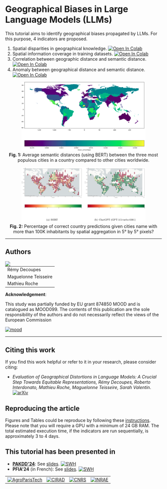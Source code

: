 # Geographical Biases in Large Language Models (LLMs)

This tutorial aims to identify geographical biases propagated by LLMs. For this purpose, 4 indicators are proposed.

1. Spatial disparities in geographical knowledge. [![Open In Colab](https://colab.research.google.com/assets/colab-badge.svg)](https://colab.research.google.com/github/tetis-nlp/geographical-biases-in-llms/blob/master/.src/0000.ipynb)
2. Spatial information coverage in training datasets. [![Open In Colab](https://colab.research.google.com/assets/colab-badge.svg)](https://colab.research.google.com/github/tetis-nlp/geographical-biases-in-llms/blob/master/.src/0001.ipynb)
3. Correlation between geographic distance and semantic distance. [![Open In Colab](https://colab.research.google.com/assets/colab-badge.svg)](https://colab.research.google.com/github/tetis-nlp/geographical-biases-in-llms/blob/master/.src/0002.ipynb)
4. Anomaly between geographical distance and semantic distance. [![Open In Colab](https://colab.research.google.com/assets/colab-badge.svg)](https://colab.research.google.com/github/tetis-nlp/geographical-biases-in-llms/blob/master/.src/0003.ipynb)

<p align="center">
  <img src="readme.ressources/World_aggregated_bert.png" alt="Semantic Distances" width="400"/><br/>
  <strong>Fig. 1:</strong> Average semantic distances (using BERT) between the three most populous cities in a country compared to other cities worldwide.
</p>

<p align="center">
  <img src="readme.ressources/percentage_correct_country_predictions_for_100kinhab_cities.png" alt="Semantic Distances" width="400"/><br/>
  <strong>Fig. 2:</strong> Percentage of correct country predictions given cities name with more than 100K inhabitants by spatial aggregation in 5° by 5° pixels?
</p>


-----
## Authors

<img align="left" src="https://www.umr-tetis.fr/images/logo-header-tetis.png">


|           |
|----------------------|
| Rémy Decoupes        |
| Maguelonne Teisseire |
| Mathieu Roche        |

**Acknowledgement**:

This study was partially funded by EU grant 874850 MOOD and is catalogued as MOOD099. The contents of
this publication are the sole responsibility of the authors and do not necessarily reflect the views of the European
Commission

<a href="https://mood-h2020.eu/"><img src="https://mood-h2020.eu/wp-content/uploads/2020/10/logo_Mood_texte-dessous_CMJN_vecto-300x136.jpg" alt="mood"/></a> 


---
## Citing this work

If you find this work helpful or refer to it in your research, please consider citing:

+ *Evaluation of Geographical Distortions in Language Models: A Crucial Step Towards Equitable Representations, Rémy Decoupes, Roberto Interdonato, Mathieu Roche, Maguelonne Teisseire, Sarah Valentin*. 
[![arXiv](https://img.shields.io/badge/arXiv-2404.17401-b31b1b.svg)](https://arxiv.org/abs/2404.17401)

## Reproducing the article

Figures and Tables could be reproduce by following these [instructions](paper-reproducibility/readme.md).
Please note that you will require a GPU with a minimum of 24 GB RAM. The total estimated execution time, if the indicators are run sequentially, is approximately 3 to 4 days.

## This tutorial has been presented in

- **[PAKDD'24](https://pakdd2024.org/accepted-tutorials/)**: See [slides](slides/PAKDD2024_Tutorial_LM_Spatial.pdf). [![SWH](https://archive.softwareheritage.org/badge/swh:1:rev:7a5b8799435c1bc858fde76347347a7ef44f0053/)](https://archive.softwareheritage.org/swh:1:rev:7a5b8799435c1bc858fde76347347a7ef44f0053;origin=https://github.com/tetis-nlp/geographical-biases-in-llms;visit=swh:1:snp:6dad1d279a108a591059f4a006d379285bb2a575)
- **PFIA'24** (in French): See [slides](slides/PFIA2024_Tutorial_LM_Spatial.pdf). [![SWH](https://archive.softwareheritage.org/badge/swh:1:dir:a0b587d98460e8824b1b1d0fa50008b1cce03079/)](https://archive.softwareheritage.org/swh:1:dir:a0b587d98460e8824b1b1d0fa50008b1cce03079;origin=https://github.com/tetis-nlp/geographical-biases-in-llms;visit=swh:1:snp:1a8ccb110ac044ac43cfc315661dc1bc1df84a0b;anchor=swh:1:rev:6e07c682b2540a384400b593352604c9b75ca073)


|   |   |   |   |
|---|---|---|---|
| <a href="https://www.agroparistech.fr/"><img src="https://ecampus.paris-saclay.fr/pluginfile.php/422294/coursecat/description/logo_sansbaseline.png" alt="AgroParisTech"/></a> | <a href="https://www.cirad.fr/"><img src="https://en.agreenium.fr/sites/default/files/styles/large/public/CIRAD.jpg" alt="CIRAD" /></a> | <a href="https://www.cnrs.fr"><img src="https://upload.wikimedia.org/wikipedia/fr/thumb/7/72/Logo_Centre_national_de_la_recherche_scientifique_%282023-%29.svg/langfr-130px-Logo_Centre_national_de_la_recherche_scientifique_%282023-%29.svg.png" alt="CNRS"/></a> | <a href="https://www.inrae.fr"><img src="https://www.inrae.fr/themes/custom/inrae_socle/logo.svg" alt="INRAE" /></a> |

